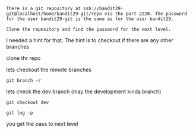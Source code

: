     There is a git repository at ssh://bandit29-git@localhost/home/bandit29-git/repo via the port 2220. The password for the user bandit29-git is the same as for the user bandit29.

    Clone the repository and find the password for the next level.


I needed a hint for that. The hint is to checkout if there are any other branches

clone thr repo

lets checkout the remote branches

```shell
git branch -r
```

lets check the dev branch (may the development kinda branch)

```shell
git checkout dev
```

```shell
git log -p
```

you get the pass to next level